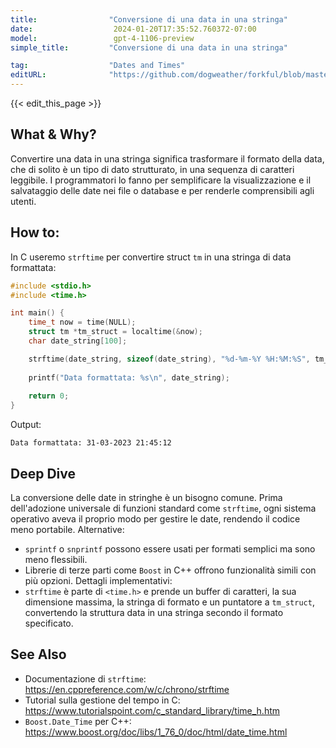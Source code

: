 ```yaml
---
title:                "Conversione di una data in una stringa"
date:                  2024-01-20T17:35:52.760372-07:00
model:                 gpt-4-1106-preview
simple_title:         "Conversione di una data in una stringa"

tag:                  "Dates and Times"
editURL:              "https://github.com/dogweather/forkful/blob/master/content/it/c/converting-a-date-into-a-string.md"
---
```


{{< edit_this_page >}}

## What & Why?
Convertire una data in una stringa significa trasformare il formato della data, che di solito è un tipo di dato strutturato, in una sequenza di caratteri leggibile. I programmatori lo fanno per semplificare la visualizzazione e il salvataggio delle date nei file o database e per renderle comprensibili agli utenti.

## How to:
In C useremo `strftime` per convertire struct `tm` in una stringa di data formattata:

```C
#include <stdio.h>
#include <time.h>

int main() {
    time_t now = time(NULL);
    struct tm *tm_struct = localtime(&now);
    char date_string[100];

    strftime(date_string, sizeof(date_string), "%d-%m-%Y %H:%M:%S", tm_struct);
    
    printf("Data formattata: %s\n", date_string);
    
    return 0;
}
```
Output:
```
Data formattata: 31-03-2023 21:45:12
```

## Deep Dive
La conversione delle date in stringhe è un bisogno comune. Prima dell'adozione universale di funzioni standard come `strftime`, ogni sistema operativo aveva il proprio modo per gestire le date, rendendo il codice meno portabile. 
Alternative:
- `sprintf` o `snprintf` possono essere usati per formati semplici ma sono meno flessibili.
- Librerie di terze parti come `Boost` in C++ offrono funzionalità simili con più opzioni.
Dettagli implementativi:
- `strftime` è parte di `<time.h>` e prende un buffer di caratteri, la sua dimensione massima, la stringa di formato e un puntatore a `tm_struct`, convertendo la struttura data in una stringa secondo il formato specificato.

## See Also
- Documentazione di `strftime`: https://en.cppreference.com/w/c/chrono/strftime
- Tutorial sulla gestione del tempo in C: https://www.tutorialspoint.com/c_standard_library/time_h.htm
- `Boost.Date_Time` per C++: https://www.boost.org/doc/libs/1_76_0/doc/html/date_time.html

